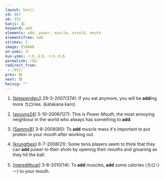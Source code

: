 ```yaml
---
layout: kanji
v4: 867
v6: 932
kanji: 加
keyword: add
elements: add, power, muscle, arnold, mouth
elementsTree: add
strokes: 5
image: E58AA0
on-yomi: カ
kun-yomi: くわ.える、くわ.わる
permalink: /加/
redirect_from:
 - /932/
prev: 励
next: 賀
heisig: ""
---
```


1) [<a href="http://kanji.koohii.com/profile/bigspenderJ">bigspenderJ</a>] 29-3-2007(374): If you eat anymore, you will be<strong> add</strong>ing more カロries. (katakana karo).

2) [<a href="http://kanji.koohii.com/profile/ayoung24">ayoung24</a>] 5-10-2006(127): This is <em>Power Mouth</em>, the most annoying neighbour in the world who always has something to<strong> add</strong>.

3) [<a href="http://kanji.koohii.com/profile/SammyB">SammyB</a>] 3-8-2008(80): To<strong> add</strong> <em>muscle</em> mass it&#039;s important to put protein in your <em>mouth</em> after working out.

4) [<a href="http://kanji.koohii.com/profile/krungthep">krungthep</a>] 6-7-2008(21): Some tenis players seem to think that they can<strong> add</strong> <em>power</em> to their shots by opening their <em>mouths</em> and groaning as they hit the ball.

5) [<a href="http://kanji.koohii.com/profile/meredithcat">meredithcat</a>] 3-8-2010(14): To<strong> add</strong> muscles,<strong> add</strong> some calories (カロリー) to your mouth.

